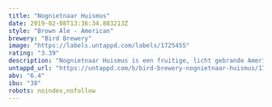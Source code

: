 ```yaml
---
title: "Nognietnaar Huismus"
date: 2019-02-08T13:36:34.883213Z
style: "Brown Ale - American"
brewery: "Bird Brewery"
image: "https://labels.untappd.com/labels/1725455"
rating: "3.39"
description: "Nognietnaar Huismus is een fruitige, licht gebrande American Brown Ale vol karamel-, noten- en koffietonen. Het kastanjekleurige bier heeft een volle body, maar blijft door zijn hopbitters en fruitige tonen heerlijk fris. Een topper waardoor je beslist nog niet naar huis gaat. Award: > Country Winner (American Brown Ale) - World Beer Awards 2017"
untappd_url: "https://untappd.com/b/bird-brewery-nognietnaar-huismus/1725455"
abv: "6.4"
ibu: "38"
robots: noindex,nofollow
---
```

